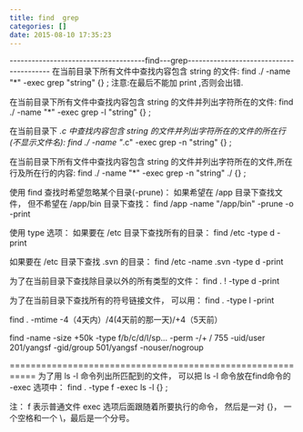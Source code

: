 ```yaml
---
title: find  grep
categories: []
date: 2015-08-10 17:35:23
---
```


-------------------------------------find---grep----------------------------------------
在当前目录下所有文件中查找内容包含 string 的文件:
find ./ -name "*" -exec grep "string" {} \;
注意:在最后不能加 print ,否则会出错.
 
在当前目录下所有文件中查找内容包含 string 的文件并列出字符所在的文件:
find ./ -name "*" -exec grep -l "string" {} \;
 
在当前目录下 *.c 中查找内容包含 string 的文件并列出字符所在的文件的所在行(不显示文件名):
find ./ -name "*.c" -exec grep -n "string" {} \;
 
在当前目录下所有文件中查找内容包含 string 的文件并列出字符所在的文件,所在行及所在行的内容:
find ./ -name "*" -exec grep -n "string" ./ {} \;
 
使用 find 查找时希望忽略某个目录(-prune)：
如果希望在 /app 目录下查找文件， 但不希望在 /app/bin 目录下查找：
find /app -name "/app/bin" -prune -o -print
 
使用 type 选项：
如果要在 /etc 目录下查找所有的目录：
find /etc -type d -print
 
如果要在 /etc 目录下查找 .svn 的目录：
find /etc -name .svn -type d -print

为了在当前目录下查找除目录以外的所有类型的文件：
find . ! -type d -print
 
为了在当前目录下查找所有的符号链接文件， 可以用：
find . -type l -print
 
find .  -mtime -4（4天内）/4(4天前的那一天)/+4（5天前）

find         -name 
                -size   +50k
                -type    f/b/c/d/l/sp...
                -perm    -/+ /    755
                -uid/user      201/yangsf
                -gid/group    501/yangsf
                -nouser/nogroup   

===========================================================
为了用 ls -l 命令列出所匹配到的文件， 可以把 ls -l 命令放在find命令的 -exec 选项中：
find . -type f -exec ls -l {} \;
 
注： f 表示普通文件
    exec 选项后面跟随着所要执行的命令， 然后是一对 {}， 一个空格和一个 \，最后是一个分号。


